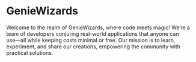 # GenieWizards
Welcome to the realm of GenieWizards, where code meets magic! We’re a team of developers conjuring real-world applications that anyone can use―all while keeping costs minimal or free. Our mission is to learn, experiment, and share our creations, empowering the community with practical solutions.
